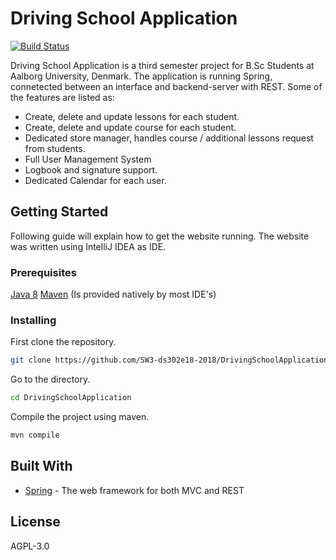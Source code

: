 # Driving School Application

[![Build Status](https://ci.appveyor.com/api/projects/status/32r7s2skrgm9ubva?svg=true)]()

Driving School Application is a third semester project for B.Sc Students at Aalborg University, Denmark. The application is running Spring, connetected between an interface and backend-server with REST. Some of the features are listed as: 
  - Create, delete and update lessons for each student.
  - Create, delete and update course for each student.
  - Dedicated store manager, handles course / additional lessons request from students.
  - Full User Management System
  - Logbook and signature support.
  - Dedicated Calendar for each user.

## Getting Started
Following guide will explain how to get the website running. The website was written using IntelliJ IDEA as IDE.

### Prerequisites

[Java 8](https://www.java.com/en/download/)
[Maven](https://maven.apache.org/download.cgi) (Is provided natively by most IDE's)

### Installing

First clone the repository.

```sh
git clone https://github.com/SW3-ds302e18-2018/DrivingSchoolApplication.git
```

Go to the directory.

```sh
cd DrivingSchoolApplication
```

Compile the project using maven.

```sh
mvn compile
```

## Built With

* [Spring](https://spring.io/) - The web framework for both MVC and REST

## License

AGPL-3.0

<!--
### Maven Dependencies

Driving School Application runs on Java 8 with Maven, and running serveral depencies for SMS/email, canvas support and many more.

| Plugin | Version |
| ------ | ------ |
| AWS | [plugins/dropbox/README.md]|
-->
